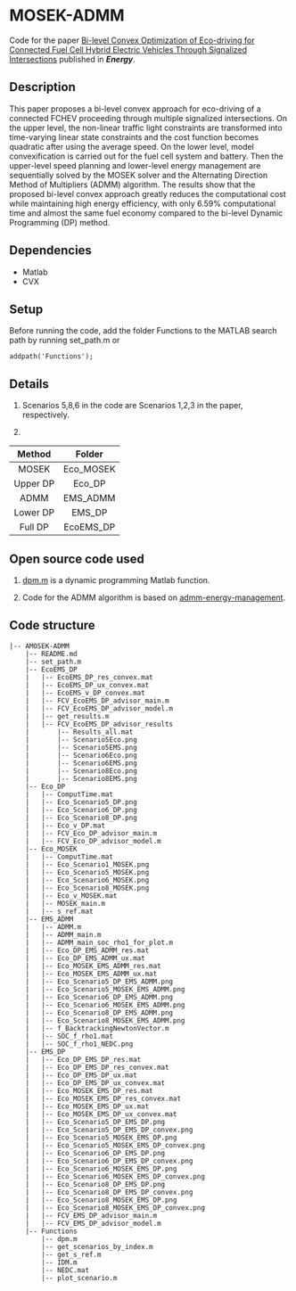 # MOSEK-ADMM

Code for the paper [Bi-level Convex Optimization of Eco-driving for Connected Fuel Cell Hybrid Electric Vehicles Through Signalized Intersections](http://dx.doi.org/10.1016/j.energy.2022.123956) published in ***Energy***.

## Description

This paper proposes a bi-level convex approach for eco-driving of a connected FCHEV proceeding through multiple signalized intersections. On the upper level, the non-linear traffic light constraints are transformed into time-varying linear state constraints and the cost function becomes quadratic after using the average speed. On the lower level, model convexification is carried out for the fuel cell system and battery. Then the upper-level speed planning and lower-level energy management are sequentially solved by the MOSEK solver and the Alternating Direction Method of Multipliers (ADMM) algorithm. The results show that the proposed bi-level convex approach greatly reduces the computational cost while maintaining high energy efficiency, with only 6.59% computational time and almost the same fuel economy compared to the bi-level Dynamic Programming (DP) method.

## Dependencies

- Matlab
- CVX

## Setup

Before running the code, add the folder Functions to the MATLAB search path by running set_path.m or
```
addpath('Functions');
```

## Details

1. Scenarios 5,8,6 in the code are Scenarios 1,2,3 in the paper, respectively.

2. 
| Method | Folder |
| :-----:| :----: |
| MOSEK | Eco_MOSEK |
| Upper DP | Eco_DP |
| ADMM | EMS_ADMM |
| Lower DP | EMS_DP |
| Full DP | EcoEMS_DP |


## Open source code used

1. [dpm.m](https://idsc.ethz.ch/research-guzzella-onder/downloads.html) is a dynamic programming Matlab function.

2. Code for the ADMM algorithm is based on [admm-energy-management](https://github.com/sebastian-east/admm-energy-management).


## Code structure

```
|-- AMOSEK-ADMM
    |-- README.md
    |-- set_path.m
    |-- EcoEMS_DP
    |   |-- EcoEMS_DP_res_convex.mat
    |   |-- EcoEMS_DP_ux_convex.mat
    |   |-- EcoEMS_v_DP_convex.mat
    |   |-- FCV_EcoEMS_DP_advisor_main.m
    |   |-- FCV_EcoEMS_DP_advisor_model.m
    |   |-- get_results.m
    |   |-- FCV_EcoEMS_DP_advisor_results
    |       |-- Results_all.mat
    |       |-- Scenario5Eco.png
    |       |-- Scenario5EMS.png
    |       |-- Scenario6Eco.png
    |       |-- Scenario6EMS.png
    |       |-- Scenario8Eco.png
    |       |-- Scenario8EMS.png
    |-- Eco_DP
    |   |-- ComputTime.mat
    |   |-- Eco_Scenario5_DP.png
    |   |-- Eco_Scenario6_DP.png
    |   |-- Eco_Scenario8_DP.png
    |   |-- Eco_v_DP.mat
    |   |-- FCV_Eco_DP_advisor_main.m
    |   |-- FCV_Eco_DP_advisor_model.m
    |-- Eco_MOSEK
    |   |-- ComputTime.mat
    |   |-- Eco_Scenario1_MOSEK.png
    |   |-- Eco_Scenario5_MOSEK.png
    |   |-- Eco_Scenario6_MOSEK.png
    |   |-- Eco_Scenario8_MOSEK.png
    |   |-- Eco_v_MOSEK.mat
    |   |-- MOSEK_main.m
    |   |-- s_ref.mat
    |-- EMS_ADMM
    |   |-- ADMM.m
    |   |-- ADMM_main.m
    |   |-- ADMM_main_soc_rho1_for_plot.m
    |   |-- Eco_DP_EMS_ADMM_res.mat
    |   |-- Eco_DP_EMS_ADMM_ux.mat
    |   |-- Eco_MOSEK_EMS_ADMM_res.mat
    |   |-- Eco_MOSEK_EMS_ADMM_ux.mat
    |   |-- Eco_Scenario5_DP_EMS_ADMM.png
    |   |-- Eco_Scenario5_MOSEK_EMS_ADMM.png
    |   |-- Eco_Scenario6_DP_EMS_ADMM.png
    |   |-- Eco_Scenario6_MOSEK_EMS_ADMM.png
    |   |-- Eco_Scenario8_DP_EMS_ADMM.png
    |   |-- Eco_Scenario8_MOSEK_EMS_ADMM.png
    |   |-- f_BacktrackingNewtonVector.m
    |   |-- SOC_f_rho1.mat
    |   |-- SOC_f_rho1_NEDC.png
    |-- EMS_DP
    |   |-- Eco_DP_EMS_DP_res.mat
    |   |-- Eco_DP_EMS_DP_res_convex.mat
    |   |-- Eco_DP_EMS_DP_ux.mat
    |   |-- Eco_DP_EMS_DP_ux_convex.mat
    |   |-- Eco_MOSEK_EMS_DP_res.mat
    |   |-- Eco_MOSEK_EMS_DP_res_convex.mat
    |   |-- Eco_MOSEK_EMS_DP_ux.mat
    |   |-- Eco_MOSEK_EMS_DP_ux_convex.mat
    |   |-- Eco_Scenario5_DP_EMS_DP.png
    |   |-- Eco_Scenario5_DP_EMS_DP_convex.png
    |   |-- Eco_Scenario5_MOSEK_EMS_DP.png
    |   |-- Eco_Scenario5_MOSEK_EMS_DP_convex.png
    |   |-- Eco_Scenario6_DP_EMS_DP.png
    |   |-- Eco_Scenario6_DP_EMS_DP_convex.png
    |   |-- Eco_Scenario6_MOSEK_EMS_DP.png
    |   |-- Eco_Scenario6_MOSEK_EMS_DP_convex.png
    |   |-- Eco_Scenario8_DP_EMS_DP.png
    |   |-- Eco_Scenario8_DP_EMS_DP_convex.png
    |   |-- Eco_Scenario8_MOSEK_EMS_DP.png
    |   |-- Eco_Scenario8_MOSEK_EMS_DP_convex.png
    |   |-- FCV_EMS_DP_advisor_main.m
    |   |-- FCV_EMS_DP_advisor_model.m
    |-- Functions
        |-- dpm.m
        |-- get_scenarios_by_index.m
        |-- get_s_ref.m
        |-- IDM.m
        |-- NEDC.mat
        |-- plot_scenario.m
```
